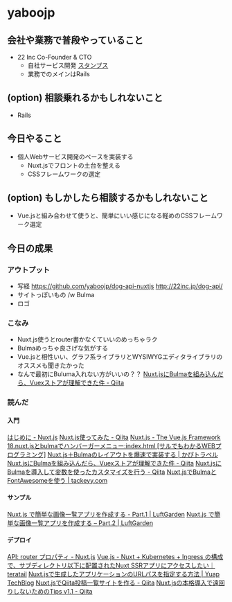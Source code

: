 # yaboojp

## 会社や業務で普段やっていること
- 22 Inc Co-Founder & CTO
  - 自社サービス開発 [スタンプス](https://stamp.sc/) 
  - 業務でのメインはRails

## (option) 相談乗れるかもしれないこと
- Rails

## 今日やること
- 個人Webサービス開発のベースを実装する
  - Nuxt.jsでフロントの土台を整える
  - CSSフレームワークの選定

## (option) もしかしたら相談するかもしれないこと
- Vue.jsと組み合わせて使うと、簡単にいい感じになる軽めのCSSフレームワーク選定

## 今日の成果

### アウトプット
- 写経
https://github.com/yaboojp/dog-api-nuxtjs
http://22inc.jp/dog-api/
- サイトっぽいもの /w Bulma
- ロゴ

### こなみ
- Nuxt.js使うとrouter書かなくていいのめっちゃラク
- Bulmaめっちゃ良さげな気がする
- Vue.jsと相性いい、グラフ系ライブラリとWYSIWYGエディタライブラリのオススメも聞きたかった
- なんで最初にBuluma入れない方がいいの？？ [Nuxt.jsにBulmaを組み込んだら、Vuexストアが理解できた件 - Qiita](https://qiita.com/isamusuzuki/items/5ec800e423a3a56ef03d)

### 読んだ
#### 入門
[はじめに - Nuxt.js](https://ja.nuxtjs.org/guide/)
[Nuxt.js使ってみた - Qiita](https://qiita.com/_takeshi_24/items/224d00e5a026dbb76716)
[Nuxt.js - The Vue.js Framework](https://nuxtjs.org/)
[18.nuxt.jsとbulmaでハンバーガーメニュー:index.html [サルでもわかるWEBプログラミング]](http://i-doctor.sakura.ne.jp/web/doku.php?id=18.nuxt.js%E3%81%A8bulma%E3%81%A7%E3%83%8F%E3%83%B3%E3%83%90%E3%83%BC%E3%82%AC%E3%83%BC%E3%83%A1%E3%83%8B%E3%83%A5%E3%83%BC:index.html)
[Nuxt.js＋Bulmaのレイアウトを爆速で実装する | かぴトラベル](https://kapi-travel.com/programing/nuxt-js%EF%BC%8Bbulma%E3%81%AE%E3%83%AC%E3%82%A4%E3%82%A2%E3%82%A6%E3%83%88%E3%82%92%E7%88%86%E9%80%9F%E3%81%A7%E5%AE%9F%E8%A3%85%E3%81%99%E3%82%8B/)
[Nuxt.jsにBulmaを組み込んだら、Vuexストアが理解できた件 - Qiita](https://qiita.com/isamusuzuki/items/5ec800e423a3a56ef03d)
[Nuxt.jsにBulmaを導入して変数を使ったカスタマイズを行う - Qiita](https://qiita.com/mnmemo/items/5eb4fb8cbfe17670fd36)
[Nuxt.jsでBulmaとFontAwesomeを使う | tackeyy.com](https://tackeyy.com/blog/posts/use-bulma-and-fontawsome-with-nuxtjs)
#### サンプル
[Nuxt.js で簡単な画像一覧アプリを作成する - Part.1 | LuftGarden](https://luftgarden.work/tut-nuxt-dog-part1/)
[Nuxt.js で簡単な画像一覧アプリを作成する – Part.2 | LuftGarden](https://luftgarden.work/tut-nuxt-dog-part2/)
#### デプロイ
[API: router プロパティ - Nuxt.js](https://ja.nuxtjs.org/api/configuration-router/)
[Vue.js - Nuxt + Kubernetes + Ingress の構成で、サブディレクトリ以下に配置されたNuxt SSRアプリにアクセスしたい｜teratail](https://teratail.com/questions/171626)
[Nuxt.jsで生成したアプリケーションのURLパスを指定する方法 | Yuap TechBlog](https://yuap.jp/blog/1382)
[Nuxt.jsでQiita投稿一覧サイトを作る - Qiita](https://qiita.com/aytdm/items/0096e497837ec3aa8b35)
[Nuxt.jsの本格導入で遠回りしないためのTips v1.1 - Qiita](https://qiita.com/devneko/items/afe12b8acaf9648ccbb6)
